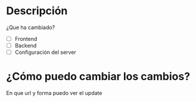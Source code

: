 # Descripción
¿Que ha cambiado?

- [ ] Frontend
- [ ] Backend
- [ ] Configuración del server

# ¿Cómo puedo cambiar los cambios?
En que url y forma puedo ver el update
